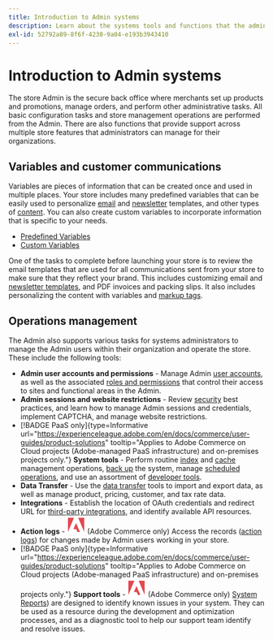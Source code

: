 ```yaml
---
title: Introduction to Admin systems
description: Learn about the systems tools and functions that the administrator of the store can use to effectively manage the sites, data, integrations, and Admin users.
exl-id: 52792a89-8f6f-4230-9a04-e193b3943410
---
```

# Introduction to Admin systems

The store Admin is the secure back office where merchants set up products and promotions, manage orders, and perform other administrative tasks. All basic configuration tasks and store management operations are performed from the Admin. There are also functions that provide support across multiple store features that administrators can manage for their organizations.

## Variables and customer communications

Variables are pieces of information that can be created once and used in multiple places. Your store includes many predefined variables that can be easily used to personalize [email](email-templates.md) and [newsletter](../merchandising-promotions/newsletter-template.md) templates, and other types of [content](../content-design/introduction.md#content). You can also create custom variables to incorporate information that is specific to your needs.

- [Predefined Variables](variables-predefined.md)
- [Custom Variables](variables-custom.md)

One of the tasks to complete before launching your store is to review the email templates that are used for all communications sent from your store to make sure that they reflect your brand. This includes customizing email and [newsletter templates](../merchandising-promotions/newsletter-template.md), and PDF invoices and packing slips. It also includes personalizing the content with variables and [markup tags](markup-tags.md).

## Operations management

The Admin also supports various tasks for systems administrators to manage the Admin users within their organization and operate the store. These include the following tools:

- **Admin user accounts and permissions** - Manage Admin [user accounts](permissions-users-all.md), as well as the associated [roles and permissions](permissions-user-roles.md) that control their access to sites and functional areas in the Admin.
- **Admin sessions and website restrictions** - Review [security](security.md) best practices, and learn how to manage Admin sessions and credentials, implement CAPTCHA, and manage website restrictions.
- [!BADGE PaaS only]{type=Informative url="https://experienceleague.adobe.com/en/docs/commerce/user-guides/product-solutions" tooltip="Applies to Adobe Commerce on Cloud projects (Adobe-managed PaaS infrastructure) and on-premises projects only."} **System tools** - Perform routine [index](index-management.md) and [cache](cache-management.md) management operations, [back up](backups.md) the system, manage [scheduled operations](data-scheduled-import-export.md), and use an assortment of [developer tools](developer-tools.md).
- **Data Transfer** - Use the [data transfer](data-transfer.md) tools to import and export data, as well as manage product, pricing, customer, and tax rate data.
- **Integrations** - Establish the location of OAuth credentials and redirect URL for [third-party integrations](integrations.md), and identify available API resources. 
- **Action logs** - ![Adobe Commerce](../assets/adobe-logo.svg) (Adobe Commerce only) Access the records ([action logs](action-log.md)) for changes made by Admin users working in your store.
- [!BADGE PaaS only]{type=Informative url="https://experienceleague.adobe.com/en/docs/commerce/user-guides/product-solutions" tooltip="Applies to Adobe Commerce on Cloud projects (Adobe-managed PaaS infrastructure) and on-premises projects only."} **Support tools** - ![Adobe Commerce](../assets/adobe-logo.svg) (Adobe Commerce only) [System Reports](support.md#access-system-reports)) are designed to identify known issues in your system. They can be used as a resource during the development and optimization processes, and as a diagnostic tool to help our support team identify and resolve issues.
